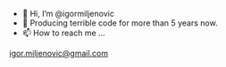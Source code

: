 - 👋 Hi, I’m @igormiljenovic
- 👀 Producing terrible code for more than 5 years now.
- 📫 How to reach me ...

igor.miljenovic@gmail.com

<!---
igormiljenovic/igormiljenovic is a ✨ special ✨ repository because its `README.md` (this file) appears on your GitHub profile.
You can click the Preview link to take a look at your changes.
--->
